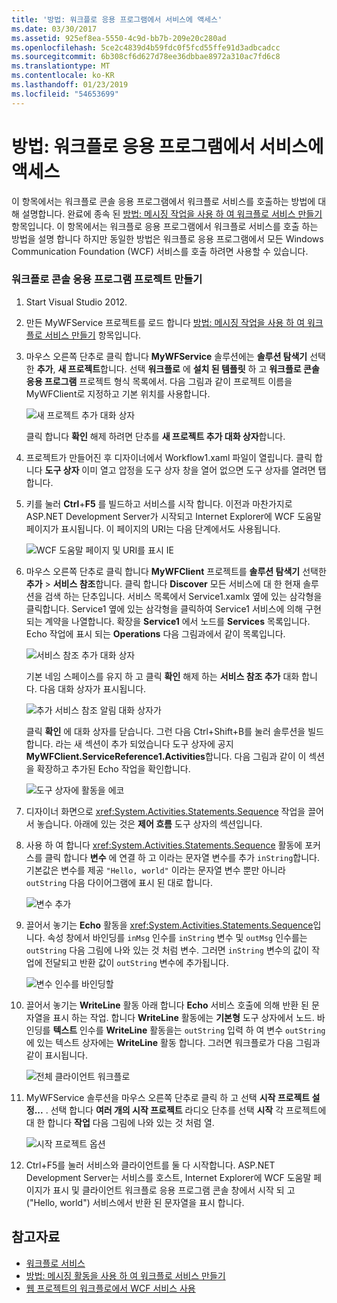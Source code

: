 ```yaml
---
title: '방법: 워크플로 응용 프로그램에서 서비스에 액세스'
ms.date: 03/30/2017
ms.assetid: 925ef8ea-5550-4c9d-bb7b-209e20c280ad
ms.openlocfilehash: 5ce2c4839d4b59fdc0f5fcd55ffe91d3adbcadcc
ms.sourcegitcommit: 6b308cf6d627d78ee36dbbae8972a310ac7fd6c8
ms.translationtype: MT
ms.contentlocale: ko-KR
ms.lasthandoff: 01/23/2019
ms.locfileid: "54653699"
---
```

# <a name="how-to-access-a-service-from-a-workflow-application"></a>방법: 워크플로 응용 프로그램에서 서비스에 액세스
이 항목에서는 워크플로 콘솔 응용 프로그램에서 워크플로 서비스를 호출하는 방법에 대해 설명합니다. 완료에 종속 된 [방법: 메시징 작업을 사용 하 여 워크플로 서비스 만들기](../../../../docs/framework/wcf/feature-details/how-to-create-a-workflow-service-with-messaging-activities.md) 항목입니다. 이 항목에서는 워크플로 응용 프로그램에서 워크플로 서비스를 호출 하는 방법을 설명 합니다 하지만 동일한 방법은 워크플로 응용 프로그램에서 모든 Windows Communication Foundation (WCF) 서비스를 호출 하려면 사용할 수 있습니다.

### <a name="create-a-workflow-console-application-project"></a>워크플로 콘솔 응용 프로그램 프로젝트 만들기

1.  Start Visual Studio 2012.

2.  만든 MyWFService 프로젝트를 로드 합니다 [방법: 메시징 작업을 사용 하 여 워크플로 서비스 만들기](../../../../docs/framework/wcf/feature-details/how-to-create-a-workflow-service-with-messaging-activities.md) 항목입니다.

3.  마우스 오른쪽 단추로 클릭 합니다 **MyWFService** 솔루션에는 **솔루션 탐색기** 선택한 **추가**, **새 프로젝트**합니다. 선택 **워크플로** 에 **설치 된 템플릿** 하 고 **워크플로 콘솔 응용 프로그램** 프로젝트 형식 목록에서. 다음 그림과 같이 프로젝트 이름을 MyWFClient로 지정하고 기본 위치를 사용합니다.

     ![새 프로젝트 추가 대화 상자](../../../../docs/framework/wcf/feature-details/media/addnewprojectdlg.JPG "AddNewProjectDlg")

     클릭 합니다 **확인** 해제 하려면 단추를 **새 프로젝트 추가 대화 상자**합니다.

4.  프로젝트가 만들어진 후 디자이너에서 Workflow1.xaml 파일이 열립니다. 클릭 합니다 **도구 상자** 이미 열고 압정을 도구 상자 창을 열어 없으면 도구 상자를 열려면 탭 합니다.

5.  키를 눌러 **Ctrl**+**F5** 를 빌드하고 서비스를 시작 합니다. 이전과 마찬가지로 ASP.NET Development Server가 시작되고 Internet Explorer에 WCF 도움말 페이지가 표시됩니다. 이 페이지의 URI는 다음 단계에서도 사용됩니다.

     ![WCF 도움말 페이지 및 URI를 표시 IE](../../../../docs/framework/wcf/feature-details/media/iewcfhelppagewuri.JPG "IEWCFHelpPageWURI")

6.  마우스 오른쪽 단추로 클릭 합니다 **MyWFClient** 프로젝트를 **솔루션 탐색기** 선택한 **추가** > **서비스 참조**합니다. 클릭 합니다 **Discover** 모든 서비스에 대 한 현재 솔루션을 검색 하는 단추입니다. 서비스 목록에서 Service1.xamlx 옆에 있는 삼각형을 클릭합니다. Service1 옆에 있는 삼각형을 클릭하여 Service1 서비스에 의해 구현되는 계약을 나열합니다. 확장을 **Service1** 에서 노드를 **Services** 목록입니다. Echo 작업에 표시 되는 **Operations** 다음 그림과에서 같이 목록입니다.

     ![서비스 참조 추가 대화 상자](../../../../docs/framework/wcf/feature-details/media/addservicereference.JPG "AddServiceReference")

     기본 네임 스페이스를 유지 하 고 클릭 **확인** 해제 하는 **서비스 참조 추가** 대화 합니다. 다음 대화 상자가 표시됩니다.

     ![추가 서비스 참조 알림 대화 상자가](../../../../docs/framework/wcf/feature-details/media/asrdlg.JPG "ASRDlg")

     클릭 **확인** 에 대화 상자를 닫습니다. 그런 다음 Ctrl+Shift+B를 눌러 솔루션을 빌드합니다. 라는 새 섹션이 추가 되었습니다 도구 상자에 공지 **MyWFClient.ServiceReference1.Activities**합니다. 다음 그림과 같이 이 섹션을 확장하고 추가된 Echo 작업을 확인합니다.

     ![도구 상자에 활동을 에코](../../../../docs/framework/wcf/feature-details/media/echoactivity.JPG "EchoActivity")

7.  디자이너 화면으로 <xref:System.Activities.Statements.Sequence> 작업을 끌어서 놓습니다. 아래에 있는 것은 **제어 흐름** 도구 상자의 섹션입니다.

8.  사용 하 여 합니다 <xref:System.Activities.Statements.Sequence> 활동에 포커스를 클릭 합니다 **변수** 에 연결 하 고 이라는 문자열 변수를 추가 `inString`합니다. 기본값은 변수를 제공 `"Hello, world"` 이라는 문자열 변수 뿐만 아니라 `outString` 다음 다이어그램에 표시 된 대로 합니다.

     ![변수 추가](../../../../docs/framework/wcf/feature-details/media/instringvar.JPG "inStringVar")

9. 끌어서 놓기는 **Echo** 활동을 <xref:System.Activities.Statements.Sequence>입니다. 속성 창에서 바인딩를 `inMsg` 인수를 `inString` 변수 및 `outMsg` 인수를는 `outString` 다음 그림에 나와 있는 것 처럼 변수. 그러면 `inString` 변수의 값이 작업에 전달되고 반환 값이 `outString` 변수에 추가됩니다.

     ![변수 인수를 바인딩할](../../../../docs/framework/wcf/feature-details/media/argumentbind.JPG "ArgumentBind")

10. 끌어서 놓기는 **WriteLine** 활동 아래 합니다 **Echo** 서비스 호출에 의해 반환 된 문자열을 표시 하는 작업. 합니다 **WriteLine** 활동에는 **기본형** 도구 상자에서 노드. 바인딩를 **텍스트** 인수를 **WriteLine** 활동을는 `outString` 입력 하 여 변수 `outString` 에 있는 텍스트 상자에는 **WriteLine** 활동 합니다. 그러면 워크플로가 다음 그림과 같이 표시됩니다.

     ![전체 클라이언트 워크플로](../../../../docs/framework/wcf/feature-details/media/completeclientwf.JPG "CompleteClientWF")

11. MyWFService 솔루션을 마우스 오른쪽 단추로 클릭 하 고 선택 **시작 프로젝트 설정...** . 선택 합니다 **여러 개의 시작 프로젝트** 라디오 단추를 선택 **시작** 각 프로젝트에 대 한 합니다 **작업** 다음 그림에 나와 있는 것 처럼 열.

     ![시작 프로젝트 옵션](../../../../docs/framework/wcf/feature-details/media/startupprojects.JPG "StartupProjects")

12. Ctrl+F5를 눌러 서비스와 클라이언트를 둘 다 시작합니다. ASP.NET Development Server는 서비스를 호스트, Internet Explorer에 WCF 도움말 페이지가 표시 및 클라이언트 워크플로 응용 프로그램 콘솔 창에서 시작 되 고 ("Hello, world") 서비스에서 반환 된 문자열을 표시 합니다.

## <a name="see-also"></a>참고자료

- [워크플로 서비스](../../../../docs/framework/wcf/feature-details/workflow-services.md)
- [방법: 메시징 활동을 사용 하 여 워크플로 서비스 만들기](../../../../docs/framework/wcf/feature-details/how-to-create-a-workflow-service-with-messaging-activities.md)
- [웹 프로젝트의 워크플로에서 WCF 서비스 사용](https://go.microsoft.com/fwlink/?LinkId=207725)
